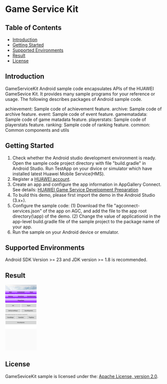 # Game Service Kit

## Table of Contents

 * [Introduction](#introduction)
 * [Getting Started](#getting-started)
 * [Supported Environments](#supported-environments)
 * [Result](#result)
 * [License](#license)


## Introduction
   GameServiceKit Android sample code encapsulates APIs of the HUAWEI GameSevice Kit. It provides many sample programs for your reference or usage.
The following describes packages of Android sample code.

   achievement:    Sample code of achievement feature.
   archive:        Sample code of archive feature.
   event:          Sample code of event feature.
   gamematadata:   Sample code of game matadata feature.
   playerstats:    Sample code of playerstats feature.
   ranking:        Sample code of ranking feature.
   common:         Common components and utils

## Getting Started

   1. Check whether the Android studio development environment is ready. Open the sample code project directory with file "build.gradle" in Android Studio. Run TestApp on your divice or simulator which have installed latest Huawei Mobile Service(HMS).
   2. Register a [HUAWEI account](https://developer.huawei.com/consumer/en/).
   3. Create an app and configure the app information in AppGallery Connect.
   See details: [HUAWEI Game Service Development Preparation](https://developer.huawei.com/consumer/en/doc/development/HMSCore-Guides-V5/config-agc-0000001050166285-V5)
   4. To build this demo, please first import the demo in the Android Studio (3.x+).
   5. Configure the sample code:
   (1) Download the file "agconnect-services.json" of the app on AGC, and add the file to the app root directory(\app) of the demo.
   (2) Change the value of applicationid in the app-level build.gradle file of the sample project to the package name of your app.
   6. Run the sample on your Android device or emulator.

## Supported Environments
   Android SDK Version >= 23 and JDK version >= 1.8 is recommended.

## Result
   <img src="images/result_1.png" width = 20% height = 20%>

##  License
   GameSeviceKit sample is licensed under the: [Apache License, version 2.0](http://www.apache.org/licenses/LICENSE-2.0).

